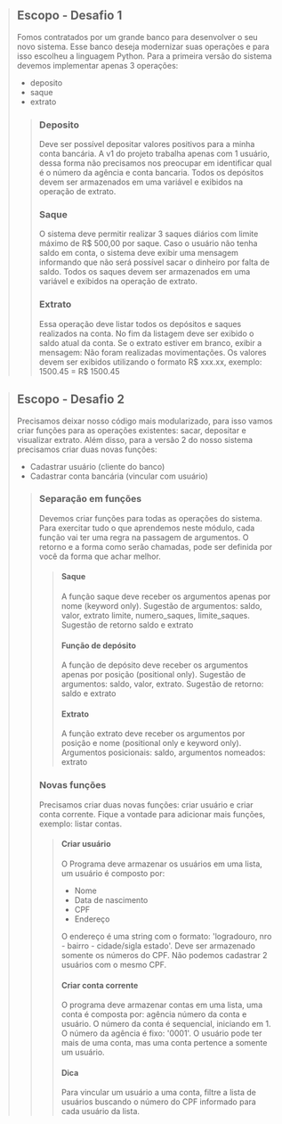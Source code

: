 > ## Escopo - Desafio 1
> Fomos contratados por um grande banco para desenvolver o seu novo sistema. Esse banco deseja modernizar suas operações
> e para isso escolheu a linguagem Python. Para a primeira versão do sistema devemos implementar apenas 3 operações:
> * deposito
> * saque
> * extrato
>> ### Deposito
>>Deve ser possível depositar valores positivos para a minha conta bancária. A v1 do projeto trabalha apenas com 1 
> usuário, dessa forma não precisamos nos preocupar em identificar qual é o número da agência e conta bancaria. Todos os
> depósitos devem ser armazenados em uma variável e exibidos na operação de extrato.
>> ### Saque
>> O sistema deve permitir realizar 3 saques diários com limite máximo de R$ 500,00 por saque. Caso o usuário não tenha 
> saldo em conta, o sistema deve exibir uma mensagem informando que não será possível sacar o dinheiro por falta de 
> saldo. Todos os saques devem ser armazenados em uma variável e exibidos na operação de extrato.
>> ### Extrato
>> Essa operação deve listar todos os depósitos e saques realizados na conta. No fim da listagem deve ser exibido o 
> saldo atual da conta. Se o extrato estiver em branco, exibir a mensagem: Não foram realizadas movimentações. Os 
> valores devem ser exibidos utilizando o formato R$ xxx.xx, exemplo: 1500.45 = R$ 1500.45

>## Escopo - Desafio 2
> Precisamos deixar nosso código mais modularizado, para isso vamos criar funções para as operações existentes: sacar, 
> depositar e visualizar extrato. Além disso, para a versão 2 do nosso sistema precisamos criar duas novas funções:
> * Cadastrar usuário (cliente do banco)
> * Cadastrar conta bancária (vincular com usuário)
>> ### Separação em funções
>> Devemos criar funções para todas as operações do sistema. Para exercitar tudo o que aprendemos neste módulo, cada 
> função vai ter uma regra na passagem de argumentos. O retorno e a forma como serão chamadas, pode ser definida por 
> você da forma que achar melhor.
>>> #### Saque
>>> A função saque deve receber os argumentos apenas por nome (keyword only). Sugestão de argumentos: saldo, valor,
> extrato limite, numero_saques, limite_saques. Sugestão de retorno saldo e extrato
>>> #### Função de depósito
>>> A função de depósito deve receber os argumentos apenas por posição (positional only). Sugestão de argumentos: saldo,
> valor, extrato. Sugestão de retorno: saldo e extrato
>>> #### Extrato
>>> A função extrato deve receber os argumentos por posição e nome (positional only e keyword only). Argumentos
> posicionais: saldo, argumentos nomeados: extrato
>> ### Novas funções
>> Precisamos criar duas novas funções: criar usuário e criar conta corrente. Fique a vontade para adicionar mais 
> funções, exemplo: listar contas.
>>> #### Criar usuário
>>> O Programa deve armazenar os usuários em uma lista, um usuário é composto por:
>>> * Nome
>>> * Data de nascimento
>>> * CPF
>>> * Endereço
>>>
>>> O endereço é uma string com o formato: 'logradouro, nro - bairro - cidade/sigla estado'. Deve ser armazenado somente
> os números do CPF. Não podemos cadastrar 2 usuários com o mesmo CPF.
>>> #### Criar conta corrente
>>> O programa deve armazenar contas em uma lista, uma conta é composta por: agência número da conta e usuário. O número
> da conta é sequencial, iniciando em 1. O número da agência é fixo: '0001'. O usuário pode ter mais de uma conta, mas 
> uma conta pertence a somente um usuário.
>>> #### Dica
>>> Para vincular um usuário a uma conta, filtre a lista de usuários buscando o número do CPF informado para cada 
> usuário da lista.